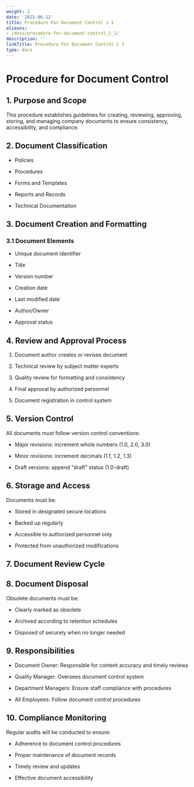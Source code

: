 ```yaml
---
weight: 2
date: '2025-06-12'
title: Procedure For Document Control 1 1
aliases:
- /docs/procedure-for-document-control_1_1/
description: ''
linkTitle: Procedure For Document Control 1 1
type: docs
---
```


# Procedure for Document Control

## 1. Purpose and Scope

This procedure establishes guidelines for creating, reviewing, approving, storing, and managing company documents to ensure consistency, accessibility, and compliance.

## 2. Document Classification

- Policies

- Procedures

- Forms and Templates

- Reports and Records

- Technical Documentation

## 3. Document Creation and Formatting

### 3.1 Document Elements

- Unique document identifier

- Title

- Version number

- Creation date

- Last modified date

- Author/Owner

- Approval status

## 4. Review and Approval Process

1. Document author creates or revises document

1. Technical review by subject matter experts

1. Quality review for formatting and consistency

1. Final approval by authorized personnel

1. Document registration in control system

## 5. Version Control

All documents must follow version control conventions:

- Major revisions: increment whole numbers (1.0, 2.0, 3.0)

- Minor revisions: increment decimals (1.1, 1.2, 1.3)

- Draft versions: append "draft" status (1.0-draft)

## 6. Storage and Access

Documents must be:

- Stored in designated secure locations

- Backed up regularly

- Accessible to authorized personnel only

- Protected from unauthorized modifications

## 7. Document Review Cycle

<!-- Unsupported block type: table -->

## 8. Document Disposal

Obsolete documents must be:

- Clearly marked as obsolete

- Archived according to retention schedules

- Disposed of securely when no longer needed

## 9. Responsibilities

- Document Owner: Responsible for content accuracy and timely reviews

- Quality Manager: Oversees document control system

- Department Managers: Ensure staff compliance with procedures

- All Employees: Follow document control procedures

## 10. Compliance Monitoring

Regular audits will be conducted to ensure:

- Adherence to document control procedures

- Proper maintenance of document records

- Timely review and updates

- Effective document accessibility